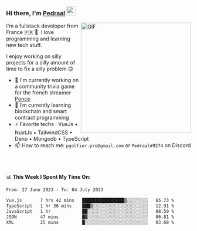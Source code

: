 ### Hi there, I'm <a href="https://pedraal.dev" target="_blank">Pedraal</a> <img src="https://media.giphy.com/media/hvRJCLFzcasrR4ia7z/giphy.gif" width="25px">
<img align="right" alt="GIF" src="https://pedraal.dev/avatar.png" width="300" height="300" />

I'm a fullstack developer from France 🇫🇷 🥖 &nbsp;I love programming and learning new
tech stuff.

I enjoy working on silly projects for a silly amount of time to fix a silly problem 🙃

- 🔭  I'm currently working on a community trivia game for the french streamer <a href="https://twitch.tv/ponce" target="_blank">Ponce</a>
- 🌱 I’m currently learning blockchain and smart contract programming
- ⚡ Favorite techs : VueJs &bull; NuxtJs &bull; TailwindCSS &bull; Deno &bull; Mongodb &bull; TypeScript
- 📫 How to reach me: `pgolfier.pro@gmail.com` or `Pedraal#9274` on Discord

<br>
<br>

📊 **This Week I Spent My Time On:**
<!--START_SECTION:waka-->

```txt
From: 27 June 2023 - To: 04 July 2023

Vue.js       7 hrs 42 mins   ████████████████▒░░░░░░░░   65.73 %
TypeScript   1 hr 30 mins    ███▒░░░░░░░░░░░░░░░░░░░░░   12.91 %
JavaScript   1 hr            ██░░░░░░░░░░░░░░░░░░░░░░░   08.59 %
JSON         47 mins         █▓░░░░░░░░░░░░░░░░░░░░░░░   06.81 %
XML          25 mins         █░░░░░░░░░░░░░░░░░░░░░░░░   03.68 %
```

<!--END_SECTION:waka-->
